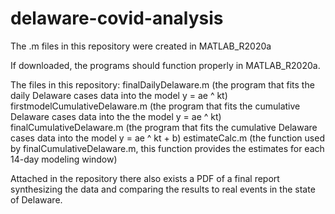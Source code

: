 # delaware-covid-analysis

The .m files in this repository were created in MATLAB_R2020a

If downloaded, the programs should function properly in MATLAB_R2020a.

The files in this repository:
finalDailyDelaware.m (the program that fits the daily Delaware cases data into the model y = ae ^ kt)
firstmodelCumulativeDelaware.m (the program that fits the cumulative Delaware cases data into the the model y = ae ^ kt)
finalCumulativeDelaware.m (the program that fits the cumulative Delaware cases data into the model y = ae ^ kt + b)
estimateCalc.m (the function used by finalCumulativeDelaware.m, this function provides the estimates for each 14-day modeling window)

Attached in the repository there also exists a PDF of a final report synthesizing the data and comparing the results to real events in the state of Delaware.
